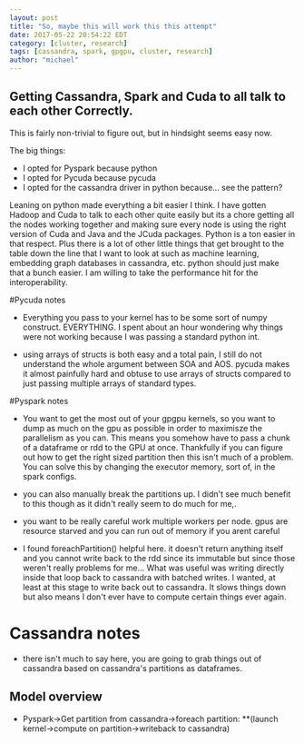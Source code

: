 ```yaml
---
layout: post
title: "So, maybe this will work this this attempt"
date: 2017-05-22 20:54:22 EDT
category: [cluster, research]
tags: [cassandra, spark, gpgpu, cluster, research]
author: "michael"
---
```


## Getting Cassandra, Spark and Cuda to all talk to each other Correctly.

This is fairly non-trivial to figure out, but in hindsight seems easy now.

The big things:
* I opted for Pyspark because python
* I opted for Pycuda because pycuda
* I opted for the cassandra driver in python because... see the pattern?

Leaning on python made everything a bit easier I think. I have gotten Hadoop and Cuda to talk to each other quite easily but its a chore getting all the nodes working together and making sure every node is using the right version of Cuda and Java and the JCuda packages. Python is a ton easier in that respect. Plus there is a lot of other little things that get brought to the table down the line that I want to look at such as machine learning, embedding graph databases in cassandra, etc. python should just make that a bunch easier. I am willing to take the performance hit for the interoperability.

#Pycuda notes
* Everything you pass to your kernel has to be some sort of numpy construct. EVERYTHING. I spent about an hour wondering why things were not working because I was passing a standard python int.

* using arrays of structs is both easy and a total pain, I still do not understand the whole argument between SOA and AOS. pycuda makes it almost painfully hard and obtuse to use arrays of structs compared to just passing multiple arrays of standard types.

#Pyspark notes
* You want to get the most out of your gpgpu kernels, so you want to dump as much on the gpu as possible in order to
maximisze the parallelism as you can. This means you somehow have to pass a chunk of a dataframe or rdd to the GPU at once. Thankfully if you can figure out how to get the right sized partition then this isn't much of a problem. You can solve this by changing the executor memory, sort of, in the spark configs.

* you can also manually break the partitions up. I didn't see much benefit to this though as it didn't really seem to do much for me,.

* you want to be really careful work multiple workers per node. gpus are resource starved and you can run out of memory if you arent careful

* I found foreachPartition() helpful here. it doesn't return anything itself and you cannot write back to the rdd since its immutable but since those weren't really problems for me... What was useful was writing directly inside that loop back to cassandra with batched writes. I wanted, at least at this stage to write back out to cassandra. It slows things down but also means I don't ever have to compute certain things ever again.

# Cassandra notes
* there isn't much to say here, you are going to grab things out of cassandra based on cassandra's partitions as dataframes. 


## Model overview

* Pyspark->Get partition from cassandra->foreach partition:
**(launch kernel->compute on partition->writeback to cassandra)